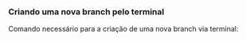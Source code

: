 ### Criando uma nova branch pelo terminal

Comando necessário para a criação de uma nova branch via terminal:  


